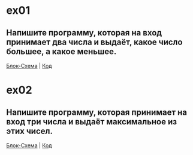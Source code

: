 # ex01  

##  Напишите программу, которая на вход принимает два числа и выдаёт, какое число большее, а какое меньшее.

[Блок-Схема](blok.drawio.png)   |   [Код](Program.cs)
#
# ex02

## Напишите программу, которая принимает на вход три числа и выдаёт максимальное из этих чисел.

[Блок-Схема](blok2.drawio.png)   |   [Код](Program2.cs)